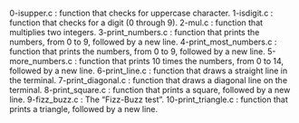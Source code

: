 0-isupper.c : function that checks for uppercase character.
1-isdigit.c : function that checks for a digit (0 through 9).
2-mul.c : function that multiplies two integers.
3-print_numbers.c : function that prints the numbers, from 0 to 9, followed by a new line.
4-print_most_numbers.c : function that prints the numbers, from 0 to 9, followed by a new line.
5-more_numbers.c : function that prints 10 times the numbers, from 0 to 14, followed by a new line.
6-print_line.c : function that draws a straight line in the terminal.
7-print_diagonal.c : function that draws a diagonal line on the terminal.
8-print_square.c : function that prints a square, followed by a new line.
9-fizz_buzz.c : The “Fizz-Buzz test”.
10-print_triangle.c : function that prints a triangle, followed by a new line.

